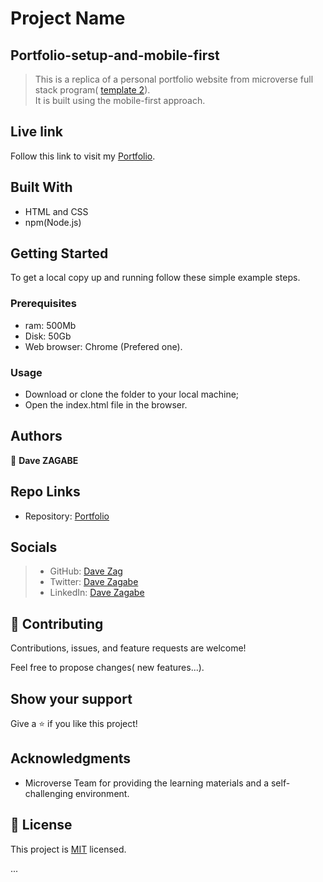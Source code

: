 
# Project Name

## Portfolio-setup-and-mobile-first

> This is a replica of a personal portfolio website from microverse full stack program( [template 2](https://www.figma.com/file/l7SqJ3ZfkAKih9sFxvWSR4/Microverse-Student-Project-1?node-id=48%3A27)). \
> It is built using the mobile-first approach.

## Live link

Follow this link to visit my [Portfolio](https://davezag.github.io/Portfolio-setup-and-mobile-first/).

## Built With

- HTML and CSS
- npm(Node.js)

## Getting Started

To get a local copy up and running follow these simple example steps.

### Prerequisites

- ram: 500Mb
- Disk: 50Gb
- Web browser: Chrome (Prefered one).

### Usage

- Download or clone the folder to your local machine;
- Open the index.html file in the browser.

## Authors

👤 **Dave ZAGABE**

## Repo Links

- Repository: [Portfolio](https://github.com/DaveZag/Portfolio-setup-and-mobile-first)

## Socials

>- GitHub: [Dave Zag](https://github.com/DaveZag)
>- Twitter: [Dave Zagabe](https://twitter.com/davezagabe2)
>- LinkedIn: [Dave Zagabe](https://www.linkedin.com/in/dave-zagabe-03597a247/)

## 🤝 Contributing

Contributions, issues, and feature requests are welcome!

Feel free to propose changes( new features...).

## Show your support

Give a ⭐️ if you like this project!

## Acknowledgments

- Microverse Team for providing the learning materials and a self-challenging environment.

## 📝 License

This project is [MIT](./LICENSE) licensed.

...
